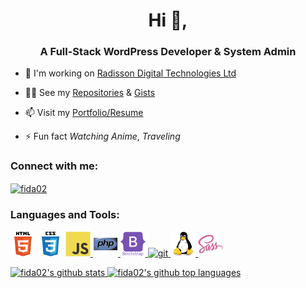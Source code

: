<h1 align="center">Hi 👋,</h1>
<h3 align="center">A Full-Stack WordPress Developer & System Admin</h3>

- 🔭 I'm working on [Radisson Digital Technologies Ltd](https://radissonbd.com/)

- 👨‍💻 See my  [Repositories](https://github.com/fida02?tab=repositories) & [Gists](https://gist.github.com/fida02)

- 📫 Visit my [Portfolio/Resume](https://fida.dev)

- ⚡ Fun fact *Watching Anime*, *Traveling*

<h3 align="left">Connect with me:</h3>
<p align="left">
<a href="https://www.linkedin.com/in/fida02/" target="blank"><img align="center" src="https://raw.githubusercontent.com/rahuldkjain/github-profile-readme-generator/master/src/images/icons/Social/linked-in-alt.svg" alt="fida02" height="25" width="40" /></a>
</p>

<h3 align="left">Languages and Tools:</h3>

<p align="left">
<a href="https://www.w3.org/html/" target="_blank"><img src="https://raw.githubusercontent.com/devicons/devicon/master/icons/html5/html5-original-wordmark.svg" alt="html5" width="40" height="40"/></a>
 <a href="https://www.w3schools.com/css/" target="_blank"><img src="https://raw.githubusercontent.com/devicons/devicon/master/icons/css3/css3-original-wordmark.svg" alt="css3" width="40" height="40"/></a>
  <a href="https://developer.mozilla.org/en-US/docs/Web/JavaScript" target="_blank"> <img src="https://raw.githubusercontent.com/devicons/devicon/master/icons/javascript/javascript-original.svg" alt="javascript" width="40" height="40"/> </a>
  <a href="https://www.php.net/" target="_blank"> <img src="https://raw.githubusercontent.com/devicons/devicon/master/icons/php/php-original.svg" alt="PHP" width="40" height="40"/> </a>
  <a href="https://getbootstrap.com" target="_blank"> <img src="https://raw.githubusercontent.com/devicons/devicon/master/icons/bootstrap/bootstrap-plain-wordmark.svg" alt="bootstrap" width="40" height="40"/> </a>
  <a href="https://git-scm.com/" target="_blank"> <img src="https://www.vectorlogo.zone/logos/git-scm/git-scm-icon.svg" alt="git" width="40" height="40"/> </a>
  <a href="https://www.linux.org/" target="_blank"> <img src="https://raw.githubusercontent.com/devicons/devicon/master/icons/linux/linux-original.svg" alt="linux" width="40" height="40"/> </a>
  <a href="https://sass-lang.com" target="_blank"> <img src="https://raw.githubusercontent.com/devicons/devicon/master/icons/sass/sass-original.svg" alt="sass" width="40" height="40"/> </a>
</p>

<a href="https://github.com/fida02">
  <img height="180em" src="https://github-readme-stats.vercel.app/api?username=fida02&show_icons=true&theme=merko&count_private=true&include_all_commits=true" alt="fida02's github stats" />
  <img height="180em" src="https://github-readme-stats.vercel.app/api/top-langs/?username=fida02&theme=merko&layout=compact" alt="fida02's github top languages" />
</a>
